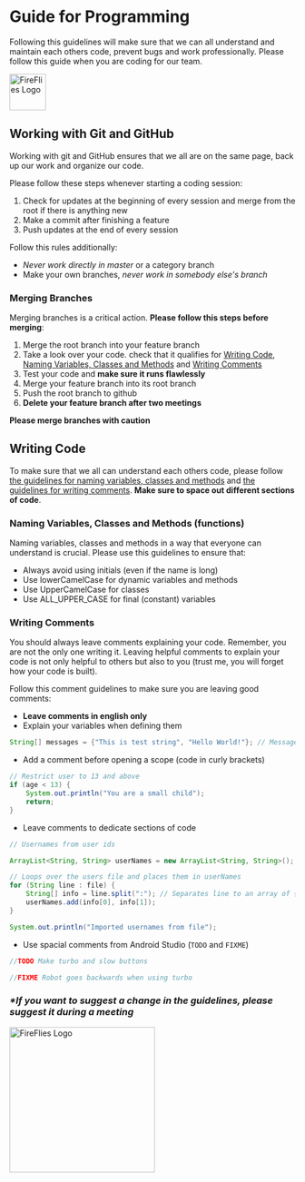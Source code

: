 # Guide for Programming
Following this guidelines will make sure that we can all understand and maintain each others code, prevent bugs and work professionally. Please follow this guide when you are coding for our team.

<img alt="FireFlies Logo" src="https://avatars.githubusercontent.com/u/147242268" width="64" />

## Working with Git and GitHub

Working with git and GitHub ensures that we all are on the same page, back up our work and organize our code.

Please follow these steps whenever starting a coding session:
1. Check for updates at the beginning of every session and merge from the root if there is anything new
2. Make a commit after finishing a feature
3. Push updates at the end of every session

Follow this rules additionally:
* *Never work directly in master* or a category branch
* Make your own branches, *never work in somebody else's branch*

### Merging Branches
Merging branches is a critical action. **Please follow this steps before merging**:
1. Merge the root branch into your feature branch
2. Take a look over your code. check that it qualifies for [Writing Code](#writing-code), [Naming Variables, Classes and Methods](#naming-variables-classes-and-methods-functions) and [Writing Comments](#writing-comments)
3. Test your code and **make sure it runs flawlessly**
4. Merge your feature branch into its root branch
5. Push the root branch to github
6. **Delete your feature branch after two meetings**

**Please merge branches with caution**

## Writing Code

To make sure that we all can understand each others code, please follow [the guidelines for naming variables, classes and methods](#naming-variables-classes-and-methods-functions) and [the guidelines for writing comments](#writing-comments). **Make sure to space out different sections of code**.

### Naming Variables, Classes and Methods (functions)

Naming variables, classes and methods in a way that everyone can understand is crucial. Please use this guidelines to ensure that:
* Always avoid using initials (even if the name is long)
* Use lowerCamelCase for dynamic variables and methods
* Use UpperCamelCase for classes
* Use ALL_UPPER_CASE for final (constant) variables

### Writing Comments

You should always leave comments explaining your code. Remember, you are not the only one writing it. Leaving helpful comments to explain your code is not only helpful to others but also to you (trust me, you will forget how your code is built).

Follow this comment guidelines to make sure you are leaving good comments:
* **Leave comments in english only**
* Explain your variables when defining them
```java
String[] messages = {"This is test string", "Hello World!"}; // Messages sent by the users
```
* Add a comment before opening a scope (code in curly brackets)
```java
// Restrict user to 13 and above
if (age < 13) {
    System.out.println("You are a small child");
    return;
}
```
* Leave comments to dedicate sections of code
```java
// Usernames from user ids

ArrayList<String, String> userNames = new ArrayList<String, String>(); // ArrayList that takes user ids and returns usernames

// Loops over the users file and places them in userNames
for (String line : file) {
    String[] info = line.split(":"); // Separates line to an array of {id, username}
    userNames.add(info[0], info[1]);
}

System.out.println("Imported usernames from file");
```
* Use spacial comments from Android Studio (`TODO` and `FIXME`)
```java
//TODO Make turbo and slow buttons
```
```java
//FIXME Robot goes backwards when using turbo
```

### ___*If you want to suggest a change in the guidelines, please suggest it during a meeting___

<img alt="FireFlies Logo" src="https://avatars.githubusercontent.com/u/147242268" width="256" />
<!-- ![FireFlies Logo](https://avatars.githubusercontent.com/u/147242268?v=4) -->